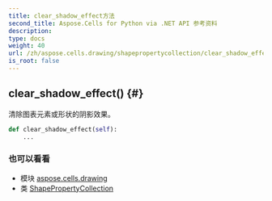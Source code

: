 ```yaml
---
title: clear_shadow_effect方法
second_title: Aspose.Cells for Python via .NET API 参考资料
description:
type: docs
weight: 40
url: /zh/aspose.cells.drawing/shapepropertycollection/clear_shadow_effect/
is_root: false
---
```

##  clear_shadow_effect() {#}
清除图表元素或形状的阴影效果。



```python
def clear_shadow_effect(self):
    ...
```





### 也可以看看
* 模块 [aspose.cells.drawing](../../)
* 类 [ShapePropertyCollection](/cells/python-net/zh/aspose.cells.drawing/shapepropertycollection)
